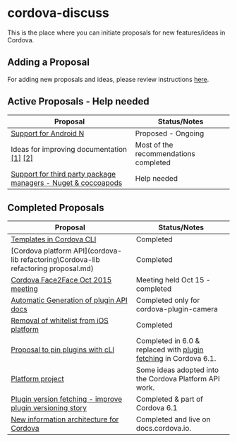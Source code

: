 # cordova-discuss
This is the place where you can initiate proposals for new features/ideas in Cordova.

## Adding a Proposal
For adding new proposals and ideas, please review instructions [here](proposals/README.md).

## Active Proposals - Help needed

| Proposal | Status/Notes
|----------|-------------------
| [Support for Android N](proposals/android-n-support.md) | Proposed - Ongoing 
| Ideas for improving documentation [[1]](proposals/ImprovedDocumentation.md) [[2]](proposals/ImproveCordovaDocumentation.md) | Most of the recommendations completed | 
| [Support for third party package managers - Nuget & coccoapods](proposals/ThirdPartyPackageManagers.md) | Help needed |

## Completed Proposals
| Proposal | Status/Notes
|----------|-------------------
| [Templates in Cordova CLI](proposals/CLI-Templates.md) | Completed |
| [Cordova platform API](cordova-lib refactoring\Cordova-lib refactoring proposal.md) | Completed | 
| [Cordova Face2Face Oct 2015 meeting](proposals/Face2Face-Oct15.md) | Meeting held Oct 15 - completed |
| [Automatic Generation of plugin API docs](proposals/ImprovedDocumentationGenerator.md) | Completed only for cordova-plugin-camera |
| [Removal of whitelist from iOS platform](proposals/ios-whitelist-removal.md) | Completed 
| [Proposal to pin plugins with cLI](proposals/pinningAndVersioning.md) | Completed in 6.0 & replaced with [plugin fetching](proposals/plugin-version-fetching.md) in Cordova 6.1. 
| [Platform project](proposals/PlatformProject.md) | Some ideas adopted into the Cordova Platform API work.
| [Plugin version fetching - improve plugin versioning story](proposals/plugin-version-fetching.md) | Completed & part of Cordova 6.1
| [New information architecture for Cordova](proposals/NewInformationArchitecture.md) | Completed and live on docs.cordova.io.

